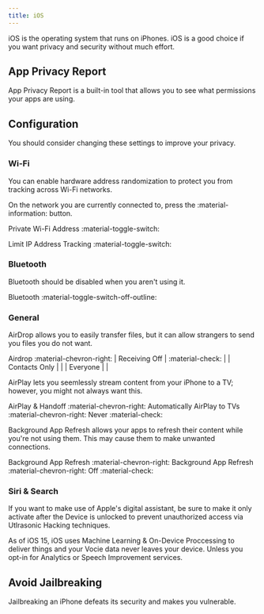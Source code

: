 ```yaml
---
title: iOS
---
```

iOS is the operating system that runs on iPhones. iOS is a good choice if you want privacy and security without much effort.

## App Privacy Report

App Privacy Report is a built-in tool that allows you to see what permissions your apps are using.


## Configuration

You should consider changing these settings to improve your privacy.

### Wi-Fi

You can enable hardware address randomization to protect you from tracking across Wi-Fi networks.

On the network you are currently connected to, press the :material-information: button.

Private Wi-Fi Address :material-toggle-switch:

Limit IP Address Tracking :material-toggle-switch:

### Bluetooth

Bluetooth should be disabled when you aren't using it.

Bluetooth :material-toggle-switch-off-outline:

### General

AirDrop allows you to easily transfer files, but it can allow strangers to send you files you do not want.

Airdrop :material-chevron-right: 
| Receiving Off | :material-check: |
| Contacts Only |                  |
| Everyone      |                  |

AirPlay lets you seemlessly stream content from your iPhone to a TV; however, you might not always want this.

AirPlay & Handoff :material-chevron-right: Automatically AirPlay to TVs :material-chevron-right: Never :material-check:

Background App Refresh allows your apps to refresh their content while you're not using them. This may cause them to make unwanted connections.

Background App Refresh :material-chevron-right: Background App Refresh :material-chevron-right: Off :material-check:

### Siri & Search

If you want to make use of Apple's digital assistant, be sure to make it only activate after the Device is unlocked to prevent unauthorized access via Utlrasonic Hacking techniques.

As of iOS 15, iOS uses Machine Learning & On-Device Proccessing to deliver things and your Vocie data never leaves your device. Unless you opt-in for Analytics or Speech Improvement services.

## Avoid Jailbreaking

Jailbreaking an iPhone defeats its security and makes you vulnerable.


